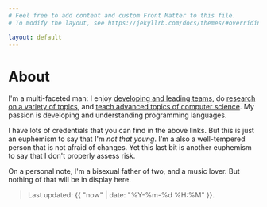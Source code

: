 ```yaml
---
# Feel free to add content and custom Front Matter to this file.
# To modify the layout, see https://jekyllrb.com/docs/themes/#overriding-theme-defaults

layout: default
---
```


# About

I'm a multi-faceted man: I enjoy [developing and leading teams](development.html), do [research on a variety of topics](research.html), and [teach advanced topics of computer science](teaching.html). My passion is developing and understanding programming languages.

I have lots of credentials that you can find in the above links. But this is just an euphemism to say that I'm *not that young*. I'm a also a well-tempered person that is not afraid of changes. Yet this last bit is another euphemism to say that I don't properly assess risk.

On a personal note, I'm a bisexual father of two, and a music lover. But nothing of that will be in display here.

> Last updated: {{ "now" | date: "%Y-%m-%d %H:%M" }}.
